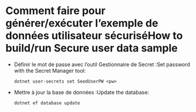 # <a name="how-to-buildrun-secure-user-data-sample"></a><span data-ttu-id="73521-101">Comment faire pour générer/exécuter l’exemple de données utilisateur sécurisé</span><span class="sxs-lookup"><span data-stu-id="73521-101">How to build/run Secure user data sample</span></span>

* <span data-ttu-id="73521-102">Définir le mot de passe avec l’outil Gestionnaire de Secret :</span><span class="sxs-lookup"><span data-stu-id="73521-102">Set password with the Secret Manager tool:</span></span>

  `dotnet user-secrets set SeedUserPW <pw>`

* <span data-ttu-id="73521-103">Mettre à jour la base de données :</span><span class="sxs-lookup"><span data-stu-id="73521-103">Update the database:</span></span>

    `dotnet ef database update`
